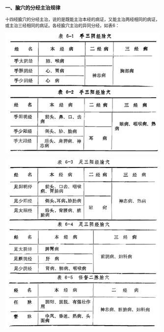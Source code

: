 ### 一、腧穴的分经主治规律

十四经腧穴的分经主治，说的是既能主治本经的病证，又能主治两经相同的病证，或主治三经相同的病证。各经腧穴主治的异同分经，如表6：

![](./img/表6-1、6-2.jpg)

![](./img/表6-3、6-4、6-5.jpg)
